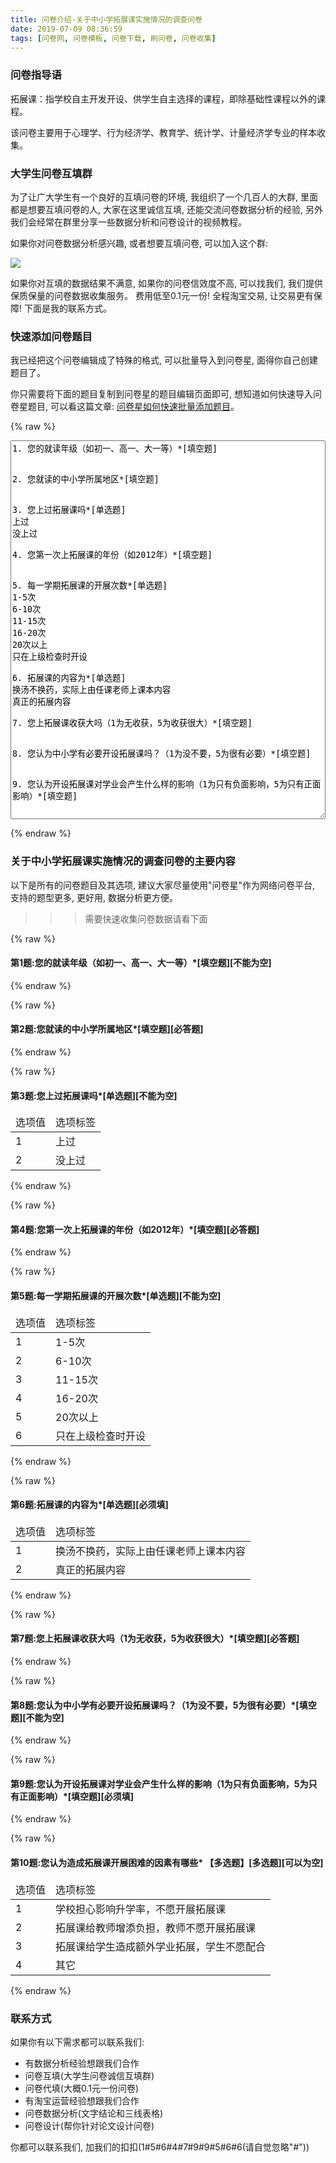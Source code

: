 ```yaml
---
title: 问卷介绍-关于中小学拓展课实施情况的调查问卷
date: 2019-07-09 08:36:59
tags: [问卷网, 问卷模板, 问卷下载, 刷问卷, 问卷收集]
---
```


### 问卷指导语

拓展课：指学校自主开发开设、供学生自主选择的课程，即除基础性课程以外的课程。

该问卷主要用于心理学、行为经济学、教育学、统计学、计量经济学专业的样本收集。

<!-- more -->


### 大学生问卷互填群

为了让广大学生有一个良好的互填问卷的环境, 我组织了一个几百人的大群, 里面都是想要互填问卷的人, 大家在这里诚信互填, 
还能交流问卷数据分析的经验, 另外我们会经常在群里分享一些数据分析和问卷设计的视频教程。

如果你对问卷数据分析感兴趣, 或者想要互填问卷, 可以加入这个群:

<img src="/images/问卷互填群二维码.png">

如果你对互填的数据结果不满意, 如果你的问卷信效度不高, 可以找我们, 我们提供保质保量的问卷数据收集服务。 
费用低至0.1元一份! 全程淘宝交易, 让交易更有保障! 下面是我的联系方式。



### 快速添加问卷题目

我已经把这个问卷编辑成了特殊的格式, 可以批量导入到问卷星, 面得你自己创建题目了。

你只需要将下面的题目复制到问卷星的题目编辑页面即可, 想知道如何快速导入问卷星题目, 可以看这篇文章: [问卷星如何快速批量添加题目](https://mlln.cn/2019/06/01/%E9%97%AE%E5%8D%B7%E6%98%9F%E5%A6%82%E4%BD%95%E5%BF%AB%E9%80%9F%E6%B7%BB%E5%8A%A0%E6%89%B9%E9%87%8F%E9%A2%98%E7%9B%AE/index.html)。

{% raw %}
<textarea rows="40" style="width: 100%;">1. 您的就读年级（如初一、高一、大一等）*[填空题]


2. 您就读的中小学所属地区*[填空题]


3. 您上过拓展课吗*[单选题]
上过
没上过

4. 您第一次上拓展课的年份（如2012年）*[填空题]


5. 每一学期拓展课的开展次数*[单选题]
1-5次
6-10次
11-15次
16-20次
20次以上
只在上级检查时开设

6. 拓展课的内容为*[单选题]
换汤不换药，实际上由任课老师上课本内容
真正的拓展内容

7. 您上拓展课收获大吗（1为无收获，5为收获很大）*[填空题]


8. 您认为中小学有必要开设拓展课吗？（1为没不要，5为很有必要）*[填空题]


9. 您认为开设拓展课对学业会产生什么样的影响（1为只有负面影响，5为只有正面影响）*[填空题]


10. 您认为造成拓展课开展困难的因素有哪些* 【多选题】[多选题]
学校担心影响升学率，不愿开展拓展课
拓展课给教师增添负担，教师不愿开展拓展课
拓展课给学生造成额外学业拓展，学生不愿配合
其它</textarea>
{% endraw %}

### 关于中小学拓展课实施情况的调查问卷的主要内容

以下是所有的问卷题目及其选项, 建议大家尽量使用"问卷星"作为网络问卷平台, 支持的题型更多, 更好用, 数据分析更方便。

>>> 需要快速收集问卷数据请看下面


{% raw %}
<div class="qitem">
<h4>第1题:您的就读年级（如初一、高一、大一等）*[填空题][不能为空]</h4>

</div>
{% endraw %}


{% raw %}
<div class="qitem">
<h4>第2题:您就读的中小学所属地区*[填空题][必答题]</h4>

</div>
{% endraw %}


{% raw %}
<div class="qitem">
<h4>第3题:您上过拓展课吗*[单选题][不能为空]</h4>

<table class="table">
<thead>
<tr><td>选项值</td><td>选项标签</td></tr>
</thead>
<tbody>
<tr><td>1</td><td>上过</td></tr>
<tr><td>2</td><td>没上过</td></tr>
</tbody>
</table>

</div>
{% endraw %}


{% raw %}
<div class="qitem">
<h4>第4题:您第一次上拓展课的年份（如2012年）*[填空题][必答题]</h4>

</div>
{% endraw %}


{% raw %}
<div class="qitem">
<h4>第5题:每一学期拓展课的开展次数*[单选题][不能为空]</h4>

<table class="table">
<thead>
<tr><td>选项值</td><td>选项标签</td></tr>
</thead>
<tbody>
<tr><td>1</td><td>1-5次</td></tr>
<tr><td>2</td><td>6-10次</td></tr>
<tr><td>3</td><td>11-15次</td></tr>
<tr><td>4</td><td>16-20次</td></tr>
<tr><td>5</td><td>20次以上</td></tr>
<tr><td>6</td><td>只在上级检查时开设</td></tr>
</tbody>
</table>

</div>
{% endraw %}


{% raw %}
<div class="qitem">
<h4>第6题:拓展课的内容为*[单选题][必须填]</h4>

<table class="table">
<thead>
<tr><td>选项值</td><td>选项标签</td></tr>
</thead>
<tbody>
<tr><td>1</td><td>换汤不换药，实际上由任课老师上课本内容</td></tr>
<tr><td>2</td><td>真正的拓展内容</td></tr>
</tbody>
</table>

</div>
{% endraw %}


{% raw %}
<div class="qitem">
<h4>第7题:您上拓展课收获大吗（1为无收获，5为收获很大）*[填空题][必答题]</h4>

</div>
{% endraw %}


{% raw %}
<div class="qitem">
<h4>第8题:您认为中小学有必要开设拓展课吗？（1为没不要，5为很有必要）*[填空题][不能为空]</h4>

</div>
{% endraw %}


{% raw %}
<div class="qitem">
<h4>第9题:您认为开设拓展课对学业会产生什么样的影响（1为只有负面影响，5为只有正面影响）*[填空题][必须填]</h4>

</div>
{% endraw %}


{% raw %}
<div class="qitem">
<h4>第10题:您认为造成拓展课开展困难的因素有哪些* 【多选题】[多选题][可以为空]</h4>

<table class="table">
<thead>
<tr><td>选项值</td><td>选项标签</td></tr>
</thead>
<tbody>
<tr><td>1</td><td>学校担心影响升学率，不愿开展拓展课</td></tr>
<tr><td>2</td><td>拓展课给教师增添负担，教师不愿开展拓展课</td></tr>
<tr><td>3</td><td>拓展课给学生造成额外学业拓展，学生不愿配合</td></tr>
<tr><td>4</td><td>其它</td></tr>
</tbody>
</table>

</div>
{% endraw %}



<!-- ---
title: 心理教育医学的问卷免费下载
date: 2019-05-23 08:59:15
tags: [问卷星, 问卷网, 问卷下载, 问卷互填, 问卷设计, 问卷模板, 毕业问卷, 问卷数据分析, 问卷代填, ]
--- -->

### 联系方式
 
如果你有以下需求都可以联系我们:

- 有数据分析经验想跟我们合作
- 问卷互填(大学生问卷诚信互填群)
- 问卷代填(大概0.1元一份问卷)
- 有淘宝运营经验想跟我们合作
- 问卷数据分析(文字结论和三线表格)
- 问卷设计(帮你针对论文设计问卷)

你都可以联系我们, 加我们的扣扣(1#5#6#4#7#9#9#5#6#6(请自觉忽略"#"))
